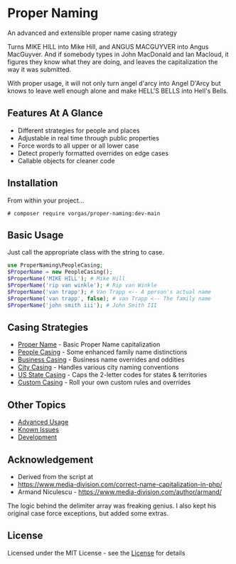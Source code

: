 # Proper Naming
An advanced and extensible proper name casing strategy

Turns MIKE HILL into Mike Hill, and ANGUS MACGUYVER into Angus MacGuyver. And if
somebody types in John MacDonald and Ian Macloud, it figures they know what they
are doing, and leaves the capitalization the way it was submitted.

With proper usage, it will not only turn angel d'arcy into Angel D'Arcy but
knows to leave well enough alone and make HELL'S BELLS into Hell's Bells.

Features At A Glance
--------------------
- Different strategies for people and places
- Adjustable in real time through public properties
- Force words to all upper or all lower case
- Detect properly formatted overrides on edge cases
- Callable objects for cleaner code

Installation
------------
From within your project...
```shell
# composer require vorgas/proper-naming:dev-main
```

Basic Usage
-----------
Just call the appropriate class with the string to case.
```php
use ProperNaming\PeopleCasing;
$ProperName = new PeopleCasing();
$ProperName('MIKE HILL'); # Mike Hill
$ProperName('rip van winkle'); # Rip van Winkle
$ProperName('van trapp'); # Van Trapp <-- A person's actual name
$ProperName('van trapp', false); # van Trapp <-- The family name
$ProperName('john smith iii'); # John Smith III
```

Casing Strategies
-----------------
 * [Proper Name](./doc/ProperName.md) - Basic Proper Name capitalization
 * [People Casing](./doc/PeopleCasing.md) - Some enhanced family name distinctions
 * [Business Casing](./doc/BusinessCasing.md) - Business name overrides and oddities
 * [City Casing](./doc/CityCasing.md) - Handles various city naming conventions
 * [US State Casing](./doc/USStateCasing.md) - Caps the 2-letter codes for states & territories
 * [Custom Casing](./doc/CustomCasing.md) - Roll your own custom rules and overrides

Other Topics
------------
 * [Advanced Usage](./doc/Usage.md)
 * [Known Issues](./doc/KnownIssues.md)
 * [Development](./doc/Development.md)

Acknowledgement
---------------
 * Derived from the script at
 * https://www.media-division.com/correct-name-capitalization-in-php/
 * Armand Niculescu - https://www.media-division.com/author/armand/

The logic behind the delimiter array was freaking genius. I also kept his 
original case force exceptions, but added some extras.


License
-------
Licensed under the MIT License - see the [License](./doc/License.md) for details